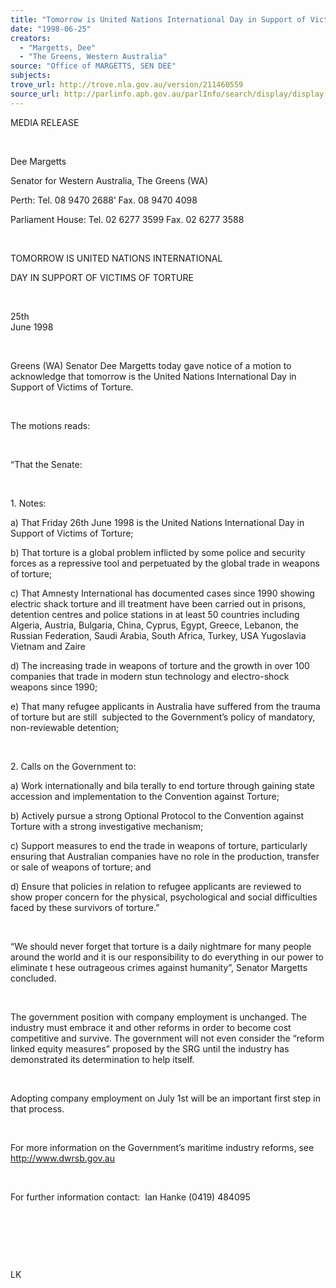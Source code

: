 ```yaml
---
title: "Tomorrow is United Nations International Day in Support of Victims of Torture."
date: "1998-06-25"
creators:
  - "Margetts, Dee"
  - "The Greens, Western Australia"
source: "Office of MARGETTS, SEN DEE"
subjects:
trove_url: http://trove.nla.gov.au/version/211460559
source_url: http://parlinfo.aph.gov.au/parlInfo/search/display/display.w3p;query=Id%3A%22media/pressrel/YN505%22
---
```


   

  MEDIA RELEASE

  

  Dee Margetts

  Senator for Western Australia, The Greens (WA)

  Perth: Tel. 08 9470 2688’ Fax. 08 9470 4098

  Parliament House: Tel. 02 6277 3599 Fax. 02 6277 3588

  

  TOMORROW IS UNITED NATIONS INTERNATIONAL

  DAY IN SUPPORT OF VICTIMS OF TORTURE

  

 25th   
June 1998

  

 Greens (WA) Senator Dee 
Margetts today gave notice of a motion to acknowledge that tomorrow 
is the United Nations International Day in Support of Victims of Torture.

  

 The motions reads:

  

 “That the Senate:

  

  1. Notes:

  a) That 
Friday 26th June  1998 is the United Nations International Day 
in Support of Victims of Torture;

 b) That torture is a global problem inflicted by some police and security 
forces as a repressive tool and perpetuated by the global trade in weapons 
of torture;

 c) That Amnesty International has documented cases since 1990 showing 
electric shack torture and ill treatment have been carried out in prisons, 
detention centres and police stations in at least 50 countries including 
Algeria, Austria, Bulgaria, China, Cyprus, Egypt, Greece, Lebanon, the 
Russian Federation, Saudi Arabia, South Africa, Turkey, USA Yugoslavia 
Vietnam and Zaire

 d) The increasing trade in weapons of torture and the growth in over 
100 companies that trade in modern stun technology and electro-shock 
weapons since 1990;

 e) That many refugee applicants in Australia have suffered from the 
trauma of torture but are still  subjected to the Government’s 
policy of mandatory, non-reviewable detention;

  

  2. Calls 
on the Government to:

  a) Work 
internationally and bila terally to end torture through gaining 
state accession and implementation to the Convention against Torture;

 b) Actively pursue a strong Optional Protocol to the Convention against 
Torture with a strong investigative mechanism;

 c) Support measures to end the trade in weapons of torture, particularly 
ensuring that Australian companies have no role in the production, transfer 
or sale of weapons of torture; and

 d) Ensure that policies in relation to refugee applicants are reviewed 
to show proper concern for the physical, psychological and social difficulties 
faced by these survivors of torture.”

  

  “We should never forget that torture is a daily nightmare for many 
people around the world and it is our responsibility to do everything 
in our power to eliminate t hese outrageous crimes against humanity”, 
Senator Margetts concluded.

  

 The government position 
with company employment is unchanged. The industry must embrace it and 
other reforms in order to become cost competitive and survive. The government 
will not even consider the “reform linked equity measures” proposed 
by the SRG until the industry has demonstrated its determination to 
help itself.

  

 Adopting company employment 
on July 1st will be an important first step in that process.

  

  For more information on the   Government’s maritime industry reforms, see http://www.dwrsb.gov.au

  

 For further information 
contact:  Ian Hanke (0419) 484095

  

  

  

  LK

